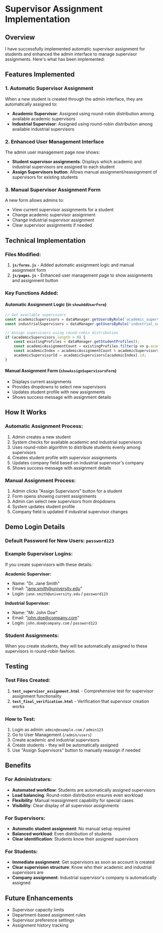 # Supervisor Assignment Implementation

## Overview
I have successfully implemented automatic supervisor assignment for students and enhanced the admin interface to manage supervisor assignments. Here's what has been implemented:

## Features Implemented

### 1. Automatic Supervisor Assignment
When a new student is created through the admin interface, they are automatically assigned to:
- **Academic Supervisor**: Assigned using round-robin distribution among available academic supervisors
- **Industrial Supervisor**: Assigned using round-robin distribution among available industrial supervisors

### 2. Enhanced User Management Interface
The admin user management page now shows:
- **Student supervisor assignments**: Displays which academic and industrial supervisors are assigned to each student
- **Assign Supervisors button**: Allows manual assignment/reassignment of supervisors for existing students

### 3. Manual Supervisor Assignment Form
A new form allows admins to:
- View current supervisor assignments for a student
- Change academic supervisor assignment
- Change industrial supervisor assignment
- Clear supervisor assignments if needed

## Technical Implementation

### Files Modified:
1. **`js/forms.js`** - Added automatic assignment logic and manual assignment form
2. **`js/pages.js`** - Enhanced user management page to show assignments and assignment button

### Key Functions Added:

#### Automatic Assignment Logic (in `showAddUserForm`)
```javascript
// Get available supervisors
const academicSupervisors = dataManager.getUsersByRole('academic_supervisor');
const industrialSupervisors = dataManager.getUsersByRole('industrial_supervisor');

// Assign supervisors using round-robin distribution
if (academicSupervisors.length > 0) {
    const existingProfiles = dataManager.getStudentProfiles();
    const academicAssignmentCount = existingProfiles.filter(p => p.academicSupervisorId).length;
    const academicIndex = academicAssignmentCount % academicSupervisors.length;
    academicSupervisorId = academicSupervisors[academicIndex].id;
}
```

#### Manual Assignment Form (`showAssignSupervisorsForm`)
- Displays current assignments
- Provides dropdowns to select new supervisors
- Updates student profile with new assignments
- Shows success message with assignment details

## How It Works

### Automatic Assignment Process:
1. Admin creates a new student
2. System checks for available academic and industrial supervisors
3. Uses round-robin algorithm to distribute students evenly among supervisors
4. Creates student profile with supervisor assignments
5. Updates company field based on industrial supervisor's company
6. Shows success message with assignment details

### Manual Assignment Process:
1. Admin clicks "Assign Supervisors" button for a student
2. Form opens showing current assignments
3. Admin can select new supervisors from dropdowns
4. System updates student profile
5. Company field is updated if industrial supervisor changes

## Demo Login Details

### Default Password for New Users: `password123`

### Example Supervisor Logins:
If you create supervisors with these details:

**Academic Supervisor:**
- Name: "Dr. Jane Smith"
- Email: "jane.smith@university.edu"
- Login: `jane.smith@university.edu` / `password123`

**Industrial Supervisor:**
- Name: "Mr. John Doe"  
- Email: "john.doe@company.com"
- Login: `john.doe@company.com` / `password123`

### Student Assignments:
When you create students, they will be automatically assigned to these supervisors in round-robin fashion.

## Testing

### Test Files Created:
1. **`test_supervisor_assignment.html`** - Comprehensive test for supervisor assignment functionality
2. **`test_final_verification.html`** - Verification that supervisor creation works

### How to Test:
1. Login as admin: `admin@example.com` / `admin123`
2. Go to User Management (`/admin/users`)
3. Create academic and industrial supervisors
4. Create students - they will be automatically assigned
5. Use "Assign Supervisors" button to manually reassign if needed

## Benefits

### For Administrators:
- **Automated workflow**: Students are automatically assigned supervisors
- **Load balancing**: Round-robin distribution ensures even workload
- **Flexibility**: Manual reassignment capability for special cases
- **Visibility**: Clear display of all supervisor assignments

### For Supervisors:
- **Automatic student assignment**: No manual setup required
- **Balanced workload**: Even distribution of students
- **Clear identification**: Students know their assigned supervisors

### For Students:
- **Immediate assignment**: Get supervisors as soon as account is created
- **Clear supervision structure**: Know who their academic and industrial supervisors are
- **Company assignment**: Industrial supervisor's company is automatically assigned

## Future Enhancements
- Supervisor capacity limits
- Department-based assignment rules
- Supervisor preference settings
- Assignment history tracking
